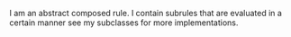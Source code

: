 I am an abstract composed rule. 
I contain subrules that are evaluated in a certain manner see my subclasses for more implementations.